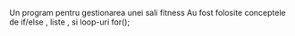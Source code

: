 Un program pentru gestionarea unei sali fitness
Au fost folosite conceptele de if/else , liste , si loop-uri for();
